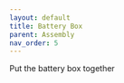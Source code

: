 ```yaml
---
layout: default
title: Battery Box
parent: Assembly
nav_order: 5
---
```


Put the battery box together